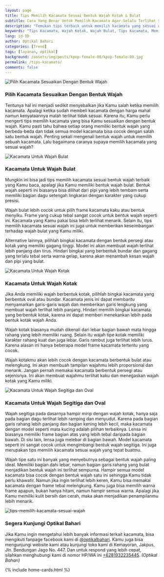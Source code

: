 ```yaml
---
layout: page
title: Tips Memilih Kacamata Sesuai Bentuk Wajah Kotak & Bulat
subtitle: Cara Yang Benar Untuk Memilih Kacamata Agar Selalu Terlihat Stylish
description: "Temukan tips terbaik untuk memilih kacamata yang sesuai dengan bentuk wajahmu agar terlihat keren dan sesuai dengan gaya pribadimu, baik untuk wajah kotak maupun wajah bulat"
keywords: "Tips Kacamata, Wajah Kotak, Wajah Bulat, Tips Kacamata, Memilih Kacamata"
lang: id-ID
author: Optikal Bahari
categories: [Trend]
tags: [layanan, optikal]
background: /assets/img/posts/kpop-female-00/kpop-female-00.jpg
permalink: /tips-kacamata/
comments: false
---
```


<div class="card shadow p-3 bg-white mb-5">
        <img data-src="/assets/img/posts/kpop-female-00/kpop-female-01.jpg" 
            src="/assets/img/posts/kpop-female-00/kpop-female-01.jpg" 
            class="card-img-top"  
            title="Pilih Kacamata Sesuaikan Dengan Bentuk Wajah"
            alt="Pilih Kacamata Sesuaikan Dengan Bentuk Wajah">
        <div class="card-body">
            <h3 class="card-title">
                Pilih Kacamata Sesuaikan Dengan Bentuk Wajah
            </h3>
            <p class="card-text text-justify">
                Tentunya hal ini menjadi sedikit menyebalkan jika Kamu salah ketika memilih kacamata. Apalagi ketika sudah membeli kacamata dengan harga mahal namun kenyataannya malah terlihat tidak sesuai. Karena itu, Kamu perlu mengerti tips memilih kacamata yang bisa Kamu sesuaikan dengan bentuk wajah. Kamu pasti tahu bahwa setiap orang memiliki bentuk wajah yang berbeda-beda dan tidak semua model kacamata bisa cocok dengan salah satu bentuk wajah. Penting sekali mengenali bentuk wajah untuk memilih sebuah kacamata. Lalu bagaimana caranya supaya memilih kacamata yang sesuai wajah?
            </p>
        </div>
</div>

<div class="card shadow p-3 bg-white mb-5">
        <img data-src="/assets/img/posts/kpop-female-00/kpop-female-02.jpg" 
            src="/assets/img/posts/kpop-female-00/kpop-female-02.jpg" 
            class="card-img-top"  
            title="Kacamata Untuk Wajah Bulat"
            alt="Kacamata Untuk Wajah Bulat">        
        <div class="card-body">
                <h3 class="card-title">
                    Kacamata Untuk Wajah Bulat
                </h3>
                <p class="card-text text-justify">
                    Mungkin ini bisa jadi tips memilih kacamata sesuai bentuk wajah terbaik yang Kamu baca, apalagi jika Kamu memiliki bentuk wajah bulat. Bentuk wajah seperti ini biasanya bisa dilihat dari pipi yang lebih tembam serta memiliki bagian dagu setengah lingkaran dengan karakter yang cukup presisi.
                </p>
                <p class="card-text text-justify">
                    Wajah bulat lebih cocok untuk pilih frame kacamata kaku atau bentuk menyiku. Frame yang cukup tebal sangat cocok untuk bentuk wajah seperti ini. Kacamata yang Kamu pakai bisa lebih terlihat menarik. Selain itu, tips memilih kacamata sesuai wajah ini juga untuk memberikan keseimbangan terhadap wajah bulat yang Kamu miliki.
                </p>
                <p class="card-text text-justify">
                    Alternative lainnya, pilihlah bingkai kacamata dengan bentuk persegi atau kotak yang memiliki gagang tinggi. Model ini akan membuat wajah terlihat lebih panjang dan tirus. Hindari bingkai yang berbentuk bundar dan gagang yang terlalu tebal serta warna gelap, karena akan menambah kesan wajah dan pipi yang bulat.
                </p>
        </div>
</div>

<div class="card shadow p-3 bg-white mb-5">
        <img data-src="/assets/img/posts/kpop-female-00/kpop-female-03.jpg" 
            src="/assets/img/posts/kpop-female-00/kpop-female-03.jpg" 
            class="card-img-top"  
            title="Kacamata Untuk Wajah Kotak"
            alt="Kacamata Untuk Wajah Kotak">        
        <div class="card-body">
                <h3 class="card-title">
                    Kacamata Untuk Wajah Kotak
                </h3>
                <p class="card-text text-justify">
                    Jika Anda memiliki wajah berbentuk kotak, pilihlah bingkai kacamata yang berbentuk oval atau bundar. Kacamata jenis ini dapat membantu menyamarkan garis-garis wajah dan memberikan garis lengkung yang membuat wajah terlihat lebih panjang. Hindari memilih bingkai kacamata yang berbentuk kotak, karena ini dapat memberi menekankan lebih pada bentuk kotak wajah Anda.
                </p>
                <p class="card-text text-justify">
                    Wajah kotak biasanya mudah dikenali dari lebar bagian bawah mata hingga rahang  yang lebih memiliki ruang. Selain itu wajah tipe kotak memiliki karakter rahang kuat dan juga lebar. Garis rambut juga terlihat lebih lurus. Karena alasan ini hanya beberapa model frame kacamata tertentu yang cocok.
                </p>
                <p class="card-text text-justify">
                    Wajah kotakmu akan lebih cocok dengan kacamata berbentuk bulat atau melengkung. Ini akan membuah tampilan wajahmu lebih proporsional dan menarik. Jangan pernah memakai kacamata berbentuk persegi atau sejenisnya. Ini akan membuat wajahmu terlihat kaku dan menegaskan wajah kotak yang Kamu miliki.
                </p>
        </div>
</div>        
    
<div class="card shadow p-3 bg-white mb-5">
        <img data-src="/assets/img/posts/french-girl/french-girl-02.jpg" 
            src="/assets/img/posts/kpop-female-00/kpop-female-04.jpg" 
            class="card-img-top"  
            title="Kacamata Untuk Wajah Segitiga dan Oval"
            alt="Kacamata Untuk Wajah Segitiga dan Oval">        
        <div class="card-body">
                <h3 class="card-title">
                    Kacamata Untuk Wajah Segitiga dan Oval
                </h3>
                <p class="card-text text-justify">
                    Wajah segitiga pada dasarnya hampir mirip dengan wajah kotak, hanya saja pada bagian dagu terlihat lebih ramping dan menyudut. Karena pada bagian garis rahang lebih panjang dan bagian kening lebih kecil, maka kacamata dengan model seperti mata kucing adalah pilihan terbaiknya.
                    Lensa ini biasanya memiliki frame bagian atas yang lebih tebal daripada bagian bawah. Di sisi lain, lensa juga melebar di bagian bawah. Model kacamata seperti ini sangat cocok untuk mengimbangi bentuk wajah segitiga. Ini juga merupakan tips memilih kacamata sesuai wajah yang tepat buatmu.
                </p>
                <p class="card-text text-justify">
                    Wajah tipe satu ini banyak yang menyebutnya sebagai bentuk wajah paling ideal. Memiliki bagian dahi lebar, namun bagian garis rahang yang bulat menjadikan bentuk wajah ini terlihat sempurna. Hampir semua model kacamata bisa cocok dengan bentuk wajah satu ini sehingga Kamu tidak perlu khawatir.
                    Namun jika ingin terlihat lebih keren, Kamu bisa memakai kacamata dengan frame tebal melengkung. Kamu juga bisa memilih warna frame apapun, bukan hanya hitam, namun hampir semua warna. Apalagi jika Kamu memiliki kulit bersih dan cerah, maka akan menjadikan penampilanmu lebih menarik.
                </p>
        </div>
</div>

<div class="card shadow p-3 bg-white mb-5">
        <img data-src="/assets/img/posts/kpop-female-00/kpop-female-05.jpg" 
            src="/assets/img/posts/kpop-female-00/kpop-female-05.jpg" 
            class="card-img-top"  
            title="tips-memilih-kacamata-sesuai-wajah"
            alt="tips-memilih-kacamata-sesuai-wajah">        
        <div class="card-body">
            <h3 class="card-title">
                Segera Kunjungi Optikal Bahari
            </h3>
            <p class="card-text text-justify">
                Jika Kamu ingin mengetahui lebih banyak informasi terkait kacamata, bisa mengikuti fanpage facebook kami di <a href="https://www.facebook.com/optikalbahari" id="FBClick" title="Facebook Page Optikal Bahari" class="FacebookPage">@optikalbahari</a>. Kamu juga bisa mengunjungi website kami atau kunjungi toko kami di Kemayoran, Jakpus, Jln. Bendungan Jago No. 447. Dan untuk respond yang lebih cepat, silahkan menghubungi kami di nomor HP/WA ini <a href="https://api.whatsapp.com/send?phone=6281932235445&text=Hallo%2C+saya+butuh+informasi+lebih+lanjut+mengenai+Optikal+Bahari" id="WhatsAppClick" class="WhatsAppCall" title="Call WhatsApp">+6281932235445</a>. <em>(Optikal Bahari)</em>
            </p>
        </div>
</div>
{% include home-cards.html %}
